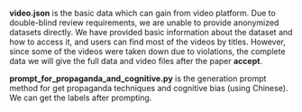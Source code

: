 **video.json** is the basic data which can gain from video platform. Due to double-blind review requirements, we are unable to provide anonymized datasets directly. We have provided basic information about the dataset and how to access it, and users can find most of the videos by titles. However, since some of the videos were taken down due to violations, the complete data we will give the full data and video files after the paper **accept**.

**prompt_for_propaganda_and_cognitive.py** is the generation prompt method for get propaganda techniques and cognitive bias (using Chinese). We can get the labels after prompting.




